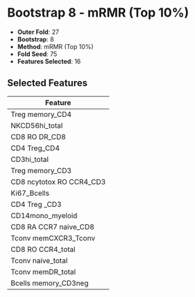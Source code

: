 # Bootstrap 8 - mRMR (Top 10%)

- **Outer Fold**: 27
- **Bootstrap**: 8
- **Method**: mRMR (Top 10%)
- **Fold Seed**: 75
- **Features Selected**: 16

## Selected Features

| Feature |
|---------|
| Treg memory_CD4 |
| NKCD56hi_total |
| CD8 RO DR_CD8 |
| CD4 Treg_CD4 |
| CD3hi_total |
| Treg memory_CD3 |
| CD8 ncytotox RO CCR4_CD3 |
| Ki67_Bcells |
| CD4 Treg _CD3 |
| CD14mono_myeloid |
| CD8 RA CCR7 naive_CD8 |
| Tconv memCXCR3_Tconv |
| CD8 RO CCR4_total |
| Tconv naive_total |
| Tconv memDR_total |
| Bcells memory_CD3neg |
